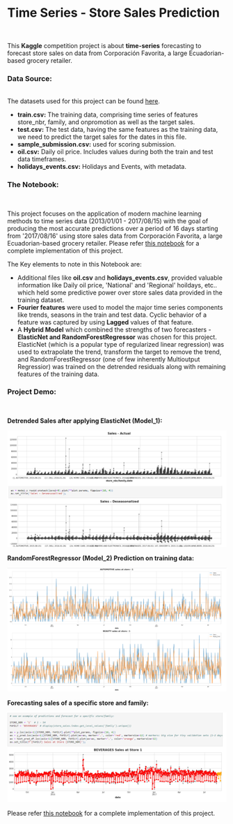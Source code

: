 # <b>Time Series - Store Sales Prediction</b>
<br>

This <b>Kaggle</b> competition project is about <b>time-series</b> forecasting to forecast store sales on data from Corporación Favorita, a large Ecuadorian-based grocery retailer.


### <b>Data Source:</b>
<br>
The datasets used for this project can be found <a href="https://www.kaggle.com/competitions/store-sales-time-series-forecasting/data">here</a>.
<br>
<ul>
  <li><b>train.csv:</b> The training data, comprising time series of features store_nbr, family, and onpromotion as well as the target sales.</li>
  <li><b>test.csv:</b> The test data, having the same features as the training data, we need to predict the target sales for the dates in this file.</li>
  <li><b>sample_submission.csv:</b> used for scoring submission.</li>
  <li><b>oil.csv:</b> Daily oil price. Includes values during both the train and test data timeframes.</li>
  <li><b>holidays_events.csv:</b> Holidays and Events, with metadata.</li>
 </ul>
 

### <b>The Notebook:</b>
<br>

This project focuses on the application of modern machine learning methods to time series data (2013/01/01 - 2017/08/15) with the goal of producing the most accurate predictions over a period of 16 days starting from '2017/08/16' using store sales data from Corporación Favorita, a large Ecuadorian-based grocery retailer. Please refer <a href="https://github.com/J-R-1/J-R-1/blob/main/Kaggle%20project%20-%20Store%20Sales%20Prediction/time-series-store-sales-prediction.ipynb">this notebook</a> for a complete implementation of this project.
<br>

The Key elements to note in this Notebook are:
<br>

<ul>
  <li>Additional files like <b>oil.csv</b> and <b>holidays_events.csv</b>, provided valuable information like Daily oil price, 'National' and 'Regional' hoildays, etc.. which held some predictive power over store sales data provided in the training dataset.</li>
  <li><b>Fourier features</b> were used to model the major time series components like trends, seasons in the train and test data.  Cyclic behavior of a feature was captured by using <b>Lagged</b> values of that feature.</li>
  <li>A <b>Hybrid Model</b> which combined the strengths of two forecasters - <b>ElasticNet and RandomForestRegressor</b> was chosen for this project. ElasticNet (which is a popular type of regularized linear regression) was used to extrapolate the trend, transform the target to remove the trend, and RandomForestRegressor (one of few inherently Multioutput Regressior) was trained on the detrended residuals along with remaining features of the training data.</li> 
</ul>


### <b>Project Demo:</b>
<br>

<b>Detrended Sales after applying ElasticNet (Model_1):</b>
<br>

<img src="https://github.com/J-R-1/J-R-1/blob/main/Kaggle%20project%20-%20Store%20Sales%20Prediction/ts_1.png" />
<br>


<b>RandomForestRegressor (Model_2) Prediction on training data:</b>
<br>

<img src="https://github.com/J-R-1/J-R-1/blob/main/Kaggle%20project%20-%20Store%20Sales%20Prediction/ts_2.png" />


<b>Forecasting sales of a specific store and family:</b>
<br>

<img src="https://github.com/J-R-1/J-R-1/blob/main/Kaggle%20project%20-%20Store%20Sales%20Prediction/ts_3.png" />
<br>

 Please refer <a href="https://github.com/J-R-1/J-R-1/blob/main/Kaggle%20project%20-%20Store%20Sales%20Prediction/time-series-store-sales-prediction.ipynb">this notebook</a> for a complete implementation of this project.







